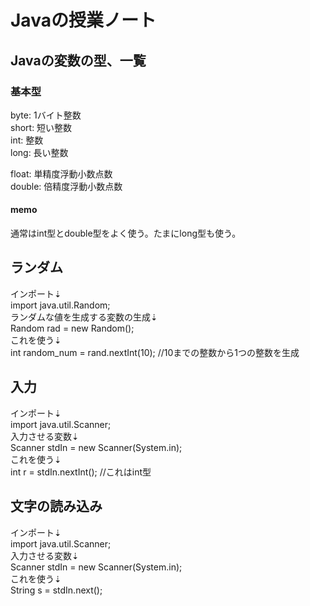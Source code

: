 # Javaの授業ノート
## Javaの変数の型、一覧
### 基本型
byte: 1バイト整数  
short: 短い整数  
int: 整数  
long: 長い整数  

float: 単精度浮動小数点数  
double: 倍精度浮動小数点数  

#### memo
通常はint型とdouble型をよく使う。たまにlong型も使う。  


## ランダム
インポート⇣  
import java.util.Random;  
ランダムな値を生成する変数の生成⇣  
Random rad = new Random();  
これを使う⇣  
int random_num = rand.nextInt(10); //10までの整数から1つの整数を生成  

## 入力
インポート⇣  
import java.util.Scanner;  
入力させる変数⇣  
Scanner stdIn = new Scanner(System.in);  
これを使う⇣  
int r = stdIn.nextInt(); //これはint型  

## 文字の読み込み
インポート⇣  
import java.util.Scanner;  
入力させる変数⇣  
Scanner stdIn = new Scanner(System.in);  
これを使う⇣  
String s = stdIn.next();  
